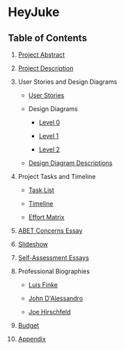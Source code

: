 # HeyJuke

## Table of Contents

1. [Project Abstract](Project-Description.md)

2. [Project Description](Project-Description.md#The-Project)

3. User Stories and Design Diagrams

	- [User Stories](User-Stories.md)

	- Design Diagrams
	
		- [Level 0](diagrams/D0.svg)

		- [Level 1](diagrams/D1.svg)

		- [Level 2](diagrams/D2.svg)

	- [Design Diagram Descriptions](diagrams/README.md)

4. Project Tasks and Timeline
	
	- [Task List](Tasklist.md)

	- [Timeline](Timeline.md)

	- [Effort Matrix](Effort-Matrix.md)

5. [ABET Concerns Essay](presentation/ABET.pdf)

6. [Slideshow](presentation/presentation.pdf)

7. [Self-Assessment Essays](Self-Assessments.md)

8. Professional Biographies

	- [Luis Finke](biographies/LuisFinke.md)

	- [John D'Alessandro](biographies/JohnDAlessandro.md)

	- [Joe Hirschfeld](biographies/JoeHirschfeld.md)

9. [Budget](Budget.md)

10. [Appendix](Appendix.md)
